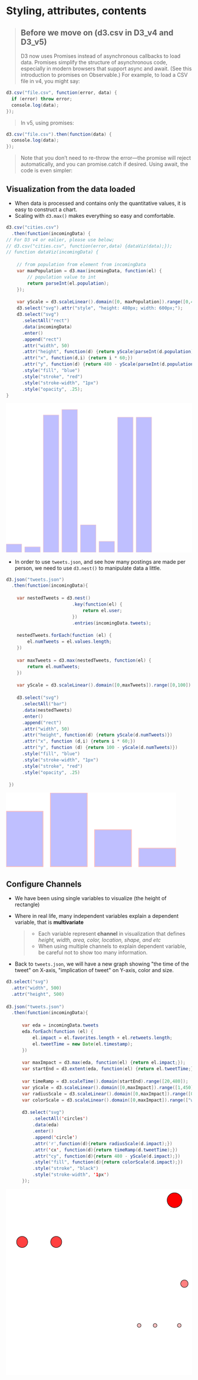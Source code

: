 # Styling, attributes, contents

> ## Before we move on (d3.csv in D3_v4 and D3_v5)
> D3 now uses Promises instead of asynchronous callbacks to load data. Promises simplify the structure of asynchronous code, especially in modern browsers that support async and await. (See this introduction to promises on Observable.) For example, to load a CSV file in v4, you might say:

```java
d3.csv("file.csv", function(error, data) {
  if (error) throw error;
  console.log(data);
});
```

> In v5, using promises:

```java
d3.csv("file.csv").then(function(data) {
  console.log(data);
});
```
> Note that you don’t need to re-throw the error—the promise will reject automatically, and you can promise.catch if desired. Using await, the code is even simpler:




## Visualization from the data loaded

- When data is processed and contains only the quantitative values, it is easy to construct a chart.
- Scaling with `d3.max()` makes everything so easy and comfortable.

```java
d3.csv("cities.csv")
  .then(function(incomingData) {
// For D3 v4 or ealier, please use below;
// d3.csv("cities.csv", function(error,data) {dataViz(data);});
// function dataViz(incomingData) {
    
    // from population from element from incomingData 
	var maxPopulation = d3.max(incomingData, function(el) {
		// population value to int
		return parseInt(el.population);
	});

	var yScale = d3.scaleLinear().domain([0, maxPopulation]).range([0,460]);
	d3.select("svg").attr("style", "height: 480px; width: 600px;");
	d3.select("svg")
	  .selectAll("rect")
	  .data(incomingData)
	  .enter()
	  .append("rect")
	  .attr("width", 50)
	  .attr("height", function(d) {return yScale(parseInt(d.population));})
	  .attr("x", function(d,i) {return i * 60;})
	  .attr("y", function(d) {return 480 - yScale(parseInt(d.population));})
	  .style("fill", "blue")
	  .style("stroke", "red")
	  .style("stroke-width", "1px")
	  .style("opacity", .25);
}
```
![](Color_figures/Part_1/2-21.svg)




- In order to use `tweets.json`, and see how many postings are made per person, we need to use `d3.nest()` to manipulate data a little.

```java
d3.json("tweets.json")
  .then(function(incomingData){

  	var nestedTweets = d3.nest()
  	                     .key(function(el) {
                             return el.user;
                         })
  	                     .entries(incomingData.tweets);
      
    nestedTweets.forEach(function (el) {
    	el.numTweets = el.values.length;
    })

    var maxTweets = d3.max(nestedTweets, function(el) {
    	return el.numTweets;
    })

    var yScale = d3.scaleLinear().domain([0,maxTweets]).range([0,100])

    d3.select("svg")
      .selectAll("bar")
      .data(nestedTweets)
      .enter()
      .append("rect")
      .attr("width", 50)
      .attr("height", function(d) {return yScale(d.numTweets)})
      .attr("x", function (d,i) {return i * 60;})
      .attr("y", function (d) {return 100 - yScale(d.numTweets)})
      .style("fill", "blue")
      .style("stroke-width", "1px")
      .style("stroke", "red")
      .style("opacity", .25)

 })
```

![](Color_figures/Part_1/2-22.svg)



## Configure Channels

- We have been using single variables to visualize (the height of rectangle)

- Where in real life, many independent variables explain a dependent variable, that is **multivariate**

  > - Each variable represent **channel** in visualization that defines *height, width, area, color, location, shape, and etc*
  > - When using multiple channels to explain dependent variable, be careful not to show too many information.

- Back to `tweets.json`, we will have a new graph showing "the time of the tweet" on X-axis, "implication of tweet" on Y-axis, color and size.

```java
d3.select("svg")
  .attr("width", 500)
  .attr("height", 500)

d3.json("tweets.json")
  .then(function(incomingData){

      var eda = incomingData.tweets
      eda.forEach(function (el) {
          el.impact = el.favorites.length + el.retweets.length;
          el.tweetTime = new Date(el.timestamp);
      })
      
      var maxImpact = d3.max(eda, function(el) {return el.impact;});
      var startEnd = d3.extent(eda, function(el) {return el.tweetTime;});
      
      var timeRamp = d3.scaleTime().domain(startEnd).range([20,480]);
      var yScale = d3.scaleLinear().domain([0,maxImpact]).range([1,450]);
      var radiusScale = d3.scaleLinear().domain([0,maxImpact]).range([0,20]);
      var colorScale = d3.scaleLinear().domain([0,maxImpact]).range(["white","red"]);
      
      d3.select("svg")
          .selectAll('circles')
          .data(eda)
          .enter()
          .append('circle')
          .attr('r',function(d){return radiusScale(d.impact);})
          .attr('cx', function(d){return timeRamp(d.tweetTime);})
          .attr("cy", function(d){return 480 - yScale(d.impact);})
          .style("fill", function(d){return colorScale(d.impact);})
          .style("stroke", "black")
          .style("stroke-width", '1px')
      });  
```

![](Color_figures/Part_1/2-23.svg)

